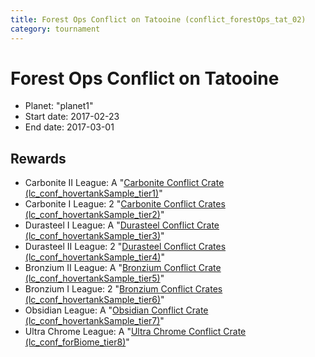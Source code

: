```yaml
---
title: Forest Ops Conflict on Tatooine (conflict_forestOps_tat_02)
category: tournament
---
```

# Forest Ops Conflict on Tatooine

  * Planet: "planet1"
  * Start date: 2017-02-23
  * End date: 2017-03-01

## Rewards

  * Carbonite II League: A "[Carbonite Conflict Crate (lc_conf_hovertankSample_tier1)](lc_conf_hovertankSample_tier1.html)"
  * Carbonite I League: 2 "[Carbonite Conflict Crates (lc_conf_hovertankSample_tier2)](lc_conf_hovertankSample_tier2.html)"
  * Durasteel I League: A "[Durasteel Conflict Crate (lc_conf_hovertankSample_tier3)](lc_conf_hovertankSample_tier3.html)"
  * Durasteel II League: 2 "[Durasteel Conflict Crates (lc_conf_hovertankSample_tier4)](lc_conf_hovertankSample_tier4.html)"
  * Bronzium II League: A "[Bronzium Conflict Crate (lc_conf_hovertankSample_tier5)](lc_conf_hovertankSample_tier5.html)"
  * Bronzium I League: 2 "[Bronzium Conflict Crates (lc_conf_hovertankSample_tier6)](lc_conf_hovertankSample_tier6.html)"
  * Obsidian League: A "[Obsidian Conflict Crate (lc_conf_hovertankSample_tier7)](lc_conf_hovertankSample_tier7.html)"
  * Ultra Chrome League: A "[Ultra Chrome Conflict Crate (lc_conf_forBiome_tier8)](lc_conf_forBiome_tier8.html)"
